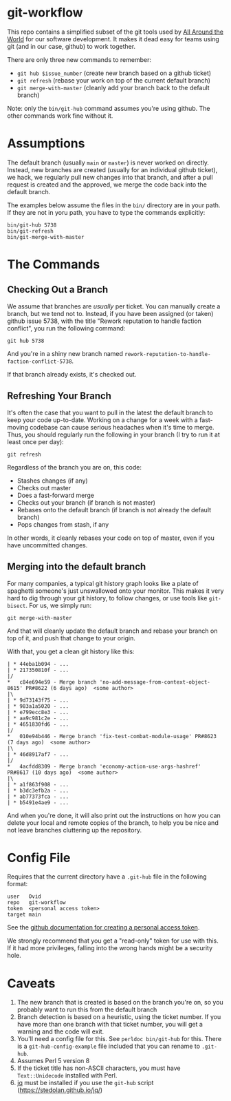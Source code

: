 # git-workflow

This repo contains a simplified subset of the git tools used by [All Around
the World](https://allaroundtheworld.fr/) for our software development. It
makes it dead easy for teams using git (and in our case, github) to work
together.

There are only three new commands to remember:

* `git hub $issue_number` (create new branch based on a github ticket)
* `git refresh` (rebase your work on top of the current default branch)
* `git merge-with-master` (cleanly add your branch back to the default branch)

Note: only the `bin/git-hub` command assumes you're using github. The other
commands work fine without it.

# Assumptions

The default branch (usually `main` or `master`) is never worked on directly.
Instead, new branches are created (usually for an individual github ticket),
we hack, we regularly pull new changes into that branch, and after a pull
request is created and the approved, we merge the code back into the default
branch.

The examples below assume the files in the `bin/` directory are in your path.
If they are not in yoru path, you have to type the commands explicitly:

    bin/git-hub 5738
    bin/git-refresh
    bin/git-merge-with-master

# The Commands

## Checking Out a Branch

We assume that branches are _usually_ per ticket. You can manually create a
branch, but we tend not to. Instead, if you have been assigned (or taken)
github issue 5738, with the title "Rework reputation to handle faction
conflict", you run the following command:

    git hub 5738

And you're in a shiny new branch named `rework-reputation-to-handle-faction-conflict-5738`.

If that branch already exists, it's checked out.

## Refreshing Your Branch

It's often the case that you want to pull in the latest the default branch to
keep your code up-to-date. Working on a change for a week with a fast-moving
codebase can cause serious headaches when it's time to merge. Thus, you should
regularly run the following in your branch (I try to run it at least once per
day):

    git refresh

Regardless of the branch you are on, this code:

* Stashes changes (if any)
* Checks out master
* Does a fast-forward merge
* Checks out your branch (if branch is not master)
* Rebases onto the default branch (if branch is not already the default branch)
* Pops changes from stash, if any

In other words, it cleanly rebases your code on top of master, even if you
have uncommitted changes.

## Merging into the default branch

For many companies, a typical git history graph looks like a plate of
spaghetti someone's just unswallowed onto your monitor. This makes it very
hard to dig through your git history, to follow changes, or use tools like
`git-bisect`. For us, we simply run:

    git merge-with-master

And that will cleanly update the default branch and rebase your branch on top
of it, and push that change to your origin.

With that, you get a clean git history like this:

    | * 44eba1b094 - ...
    | * 217350810f - ...
    |/
    *   c84e694e59 - Merge branch 'no-add-message-from-context-object-8615' PR#8622 (6 days ago)  <some author>
    |\
    | * 9d73143f75 - ...
    | * 983a1a5020 - ...
    | * e799ecc8e3 - ...
    | * aa9c981c2e - ...
    | * 4651830fd6 - ...
    |/
    *   010e94b446 - Merge branch 'fix-test-combat-module-usage' PR#8623 (7 days ago)  <some author>
    |\
    | * 46d8917af7 - ...
    |/
    *   4acfdd8309 - Merge branch 'economy-action-use-args-hashref' PR#8617 (10 days ago)  <some author>
    |\
    | * a1f863f908 - ...
    | * b3dc3efb2a - ...
    | * ab77373fca - ...
    | * b5491e4ae9 - ...

And when you're done, it will also print out the instructions on how you can
delete your local and remote copies of the branch, to help you be nice and not
leave branches cluttering up the repository.

# Config File

Requires that the current directory have a `.git-hub` file in the following
format:

    user   Ovid
    repo   git-workflow
    token  <personal access token>
    target main

See the [github documentation for creating a personal access
token](https://docs.github.com/en/github/authenticating-to-github/creating-a-personal-access-token).

We strongly recommend that you get a "read-only" token for use with this. If
it had more privileges, falling into the wrong hands might be a security hole.

# Caveats

1. The new branch that is created is based on the branch you're on, so you
   probably want to run this from the default branch
2. Branch detection is based on a heuristic, using the ticket number. If you
   have more than one branch with that ticket number, you will get a warning
   and the code will exit.
3. You'll need a config file for this. See `perldoc bin/git-hub` for this.
   There is a `git-hub-config-example` file included that you can rename to
   `.git-hub`.
4. Assumes Perl 5 version 8
5. If the ticket title has non-ASCII characters, you must have
   `Text::Unidecode` installed with Perl.
6. [jq](https://stedolan.github.io/jq/) must be installed if you use the `git-hub` script
   (https://stedolan.github.io/jq/)
